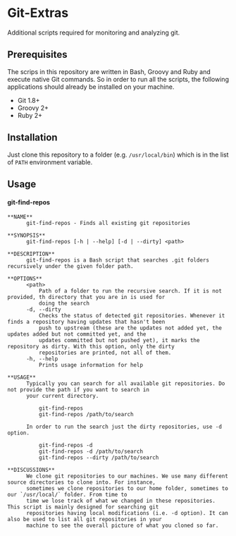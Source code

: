 # Git-Extras

Additional scripts required for monitoring and analyzing git.

## Prerequisites

The scrips in this repository are written in Bash, Groovy and Ruby and execute native Git commands. So in order to run
all the scripts, the following applications should already be installed on your machine.

* Git 1.8+
* Groovy 2+
* Ruby 2+

## Installation

Just clone this repository to a folder (e.g. `/usr/local/bin`) which is in the list of `PATH` environment variable.

## Usage

#### git-find-repos

```
**NAME**
      git-find-repos - Finds all existing git repositories

**SYNOPSIS**
      git-find-repos [-h | --help] [-d | --dirty] <path>

**DESCRIPTION**
      git-find-repos is a Bash script that searches .git folders recursively under the given folder path.

**OPTIONS**
      <path>
          Path of a folder to run the recursive search. If it is not provided, th directory that you are in is used for
          doing the search
      -d, --dirty
          Checks the status of detected git repositories. Whenever it finds a repository having updates that hasn't been
          push to upstream (these are the updates not added yet, the updates added but not committed yet, and the
          updates committed but not pushed yet), it marks the repository as dirty. With this option, only the dirty
          repositories are printed, not all of them.
      -h, --help
          Prints usage information for help

**USAGE**
      Typically you can search for all available git repositories. Do not provide the path if you want to search in
      your current directory.

          git-find-repos
          git-find-repos /path/to/search

      In order to run the search just the dirty repositories, use -d option.

          git-find-repos -d
          git-find-repos -d /path/to/search
          git-find-repos --dirty /path/to/search

**DISCUSSIONS**
      We clone git repositories to our machines. We use many different source directories to clone into. For instance,
      sometimes we clone repositories to our home folder, sometimes to our `/usr/local/` folder. From time to
      time we lose track of what we changed in these repositories. This script is mainly designed for searching git
      repositories having local modifications (i.e. -d option). It can also be used to list all git repositories in your
      machine to see the overall picture of what you cloned so far.
```

